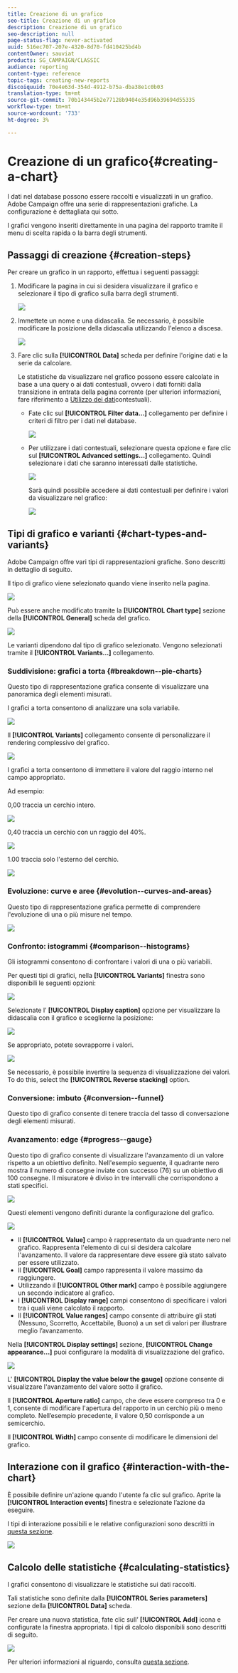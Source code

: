 ```yaml
---
title: Creazione di un grafico
seo-title: Creazione di un grafico
description: Creazione di un grafico
seo-description: null
page-status-flag: never-activated
uuid: 516ec707-207e-4320-8d70-fd410425bd4b
contentOwner: sauviat
products: SG_CAMPAIGN/CLASSIC
audience: reporting
content-type: reference
topic-tags: creating-new-reports
discoiquuid: 70e4e63d-354d-4912-b75a-dba38e1c0b03
translation-type: tm+mt
source-git-commit: 70b143445b2e77128b9404e35d96b39694d55335
workflow-type: tm+mt
source-wordcount: '733'
ht-degree: 3%

---
```



# Creazione di un grafico{#creating-a-chart}

I dati nel database possono essere raccolti e visualizzati in un grafico.  Adobe Campaign offre una serie di rappresentazioni grafiche. La configurazione è dettagliata qui sotto.

I grafici vengono inseriti direttamente in una pagina del rapporto tramite il menu di scelta rapida o la barra degli strumenti.

## Passaggi di creazione {#creation-steps}

Per creare un grafico in un rapporto, effettua i seguenti passaggi:

1. Modificare la pagina in cui si desidera visualizzare il grafico e selezionare il tipo di grafico sulla barra degli strumenti.

   ![](assets/s_advuser_report_page_activity_04.png)

1. Immettete un nome e una didascalia. Se necessario, è possibile modificare la posizione della didascalia utilizzando l&#39;elenco a discesa.

   ![](assets/s_ncs_advuser_report_wizard_018.png)

1. Fare clic sulla **[!UICONTROL Data]** scheda per definire l&#39;origine dati e la serie da calcolare.

   Le statistiche da visualizzare nel grafico possono essere calcolate in base a una query o ai dati contestuali, ovvero i dati forniti dalla transizione in entrata della pagina corrente (per ulteriori informazioni, fare riferimento a [Utilizzo dei dati](../../reporting/using/using-the-context.md#using-context-data)contestuali).

   * Fate clic sul **[!UICONTROL Filter data...]** collegamento per definire i criteri di filtro per i dati nel database.

      ![](assets/reporting_graph_add_filter.png)

   * Per utilizzare i dati contestuali, selezionare questa opzione e fare clic sul **[!UICONTROL Advanced settings...]** collegamento. Quindi selezionare i dati che saranno interessati dalle statistiche.

      ![](assets/reporting_graph_from_context.png)

      Sarà quindi possibile accedere ai dati contestuali per definire i valori da visualizzare nel grafico:

      ![](assets/reporting_graph_select-from_context.png)

## Tipi di grafico e varianti {#chart-types-and-variants}

 Adobe Campaign offre vari tipi di rappresentazioni grafiche. Sono descritti in dettaglio di seguito.

Il tipo di grafico viene selezionato quando viene inserito nella pagina.

![](assets/s_advuser_report_page_activity_04.png)

Può essere anche modificato tramite la **[!UICONTROL Chart type]** sezione della **[!UICONTROL General]** scheda del grafico.

![](assets/reporting_change_graph_type.png)

Le varianti dipendono dal tipo di grafico selezionato. Vengono selezionati tramite il **[!UICONTROL Variants...]** collegamento.

### Suddivisione: grafici a torta {#breakdown--pie-charts}

Questo tipo di rappresentazione grafica consente di visualizzare una panoramica degli elementi misurati.

I grafici a torta consentono di analizzare una sola variabile.

![](assets/reporting_graph_type_sector_1.png)

Il **[!UICONTROL Variants]** collegamento consente di personalizzare il rendering complessivo del grafico.

![](assets/reporting_graph_type_sector_2.png)

I grafici a torta consentono di immettere il valore del raggio interno nel campo appropriato.

Ad esempio:

0,00 traccia un cerchio intero.

![](assets/s_ncs_advuser_report_sector_exple1.png)

0,40 traccia un cerchio con un raggio del 40%.

![](assets/s_ncs_advuser_report_sector_exple2.png)

1.00 traccia solo l&#39;esterno del cerchio.

![](assets/s_ncs_advuser_report_sector_exple3.png)

### Evoluzione: curve e aree {#evolution--curves-and-areas}

Questo tipo di rappresentazione grafica permette di comprendere l&#39;evoluzione di una o più misure nel tempo.

![](assets/reporting_graph_type_curve.png)

### Confronto: istogrammi {#comparison--histograms}

Gli istogrammi consentono di confrontare i valori di una o più variabili.

Per questi tipi di grafici, nella **[!UICONTROL Variants]** finestra sono disponibili le seguenti opzioni:

![](assets/reporting_select_graph_var.png)

Selezionate l’ **[!UICONTROL Display caption]** opzione per visualizzare la didascalia con il grafico e sceglierne la posizione:

![](assets/reporting_select_graph_legend.png)

Se appropriato, potete sovrapporre i valori.

![](assets/reporting_graph_type_histo.png)

Se necessario, è possibile invertire la sequenza di visualizzazione dei valori. To do this, select the **[!UICONTROL Reverse stacking]** option.

### Conversione: imbuto {#conversion--funnel}

Questo tipo di grafico consente di tenere traccia del tasso di conversazione degli elementi misurati.

### Avanzamento: edge {#progress--gauge}

Questo tipo di grafico consente di visualizzare l&#39;avanzamento di un valore rispetto a un obiettivo definito. Nell&#39;esempio seguente, il quadrante nero mostra il numero di consegne inviate con successo (76) su un obiettivo di 100 consegne. Il misuratore è diviso in tre intervalli che corrispondono a stati specifici.

![](assets/reporting_graph_type_gauge.png)

Questi elementi vengono definiti durante la configurazione del grafico.

![](assets/reporting_graph_type_gauge1.png)

* Il **[!UICONTROL Value]** campo è rappresentato da un quadrante nero nel grafico. Rappresenta l&#39;elemento di cui si desidera calcolare l&#39;avanzamento. Il valore da rappresentare deve essere già stato salvato per essere utilizzato.
* Il **[!UICONTROL Goal]** campo rappresenta il valore massimo da raggiungere.
* Utilizzando il **[!UICONTROL Other mark]** campo è possibile aggiungere un secondo indicatore al grafico.
* I **[!UICONTROL Display range]** campi consentono di specificare i valori tra i quali viene calcolato il rapporto.
* Il **[!UICONTROL Value ranges]** campo consente di attribuire gli stati (Nessuno, Scorretto, Accettabile, Buono) a un set di valori per illustrare meglio l’avanzamento.

Nella **[!UICONTROL Display settings]** sezione, **[!UICONTROL Change appearance...]** puoi configurare la modalità di visualizzazione del grafico.

![](assets/reporting_graph_type_gauge2.png)

L&#39; **[!UICONTROL Display the value below the gauge]** opzione consente di visualizzare l&#39;avanzamento del valore sotto il grafico.

Il **[!UICONTROL Aperture ratio]** campo, che deve essere compreso tra 0 e 1, consente di modificare l&#39;apertura del rapporto in un cerchio più o meno completo. Nell’esempio precedente, il valore 0,50 corrisponde a un semicerchio.

Il **[!UICONTROL Width]** campo consente di modificare le dimensioni del grafico.

## Interazione con il grafico {#interaction-with-the-chart}

È possibile definire un&#39;azione quando l&#39;utente fa clic sul grafico. Aprite la **[!UICONTROL Interaction events]** finestra e selezionate l’azione da eseguire.

I tipi di interazione possibili e le relative configurazioni sono descritti in [questa sezione](../../web/using/static-elements-in-a-web-form.md#inserting-html-content).

![](assets/s_ncs_advuser_report_wizard_017.png)

## Calcolo delle statistiche {#calculating-statistics}

I grafici consentono di visualizzare le statistiche sui dati raccolti.

Tali statistiche sono definite dalla **[!UICONTROL Series parameters]** sezione della **[!UICONTROL Data]** scheda.

Per creare una nuova statistica, fate clic sull’ **[!UICONTROL Add]** icona e configurate la finestra appropriata. I tipi di calcolo disponibili sono descritti di seguito.

![](assets/reporting_add_statistics.png)

Per ulteriori informazioni al riguardo, consulta [questa sezione](../../reporting/using/using-the-descriptive-analysis-wizard.md#statistics-calculation).
